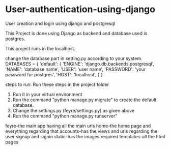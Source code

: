 # User-authentication-using-django
User creation and login using django and postgresql


This Project is done using Django as backend and 
database used is postgres. 

This project runs in the localhost. 

change the database part in setting.py according to your system.
DATABASES = {
    'default': {
        'ENGINE': 'django.db.backends.postgresql',
        'NAME': 'database name',
        'USER': 'user name',
        'PASSWORD': 'your password for postgres',
        'HOST': 'localhost',
    }
}

steps to run:
Run these steps in the project folder
1) Run it in your virtual environment
2) Run the command "python manage.py migrate" to create the default database.
3) Change the settings.py (feyre/settings.py) as given above
4) Run the command "python manage.py runserver"


feyre-the main app having all the main urls
home-the home page and everything regarding that
accounts-has the views and urls regarding the user signup and signin
static-has the images required
templates-all the html pages
